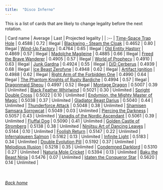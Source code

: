 ```yaml
---
title:  "Disco Inferno"
---
```


This is a list of cards that are likely to change legality before the next rotation.

| Card name | Average | Last | Projected legality |
| :-- |
[Time-Space Trap Hole](https://db.ygoprodeck.com/card/?search=Time-Space%20Trap%20Hole) | 0.4588 | 0.72 | Illegal |
[Blackwing - Steam the Cloak](https://db.ygoprodeck.com/card/?search=Blackwing%20-%20Steam%20the%20Cloak) | 0.4652 | 0.80 | Illegal |
[Wind-Up Factory](https://db.ygoprodeck.com/card/?search=Wind-Up%20Factory) | 0.4764 | 0.65 | Illegal |
[Old Entity Hastorr](https://db.ygoprodeck.com/card/?search=Old%20Entity%20Hastorr) | 0.4869 | 0.57 | Illegal |
[Madolche Magileine](https://db.ygoprodeck.com/card/?search=Madolche%20Magileine) | 0.4885 | 0.66 | Illegal |
[Freed the Brave Wanderer](https://db.ygoprodeck.com/card/?search=Freed%20the%20Brave%20Wanderer) | 0.4905 | 0.57 | Illegal |
[World of Prophecy](https://db.ygoprodeck.com/card/?search=World%20of%20Prophecy) | 0.4910 | 0.63 | Illegal |
[Junk Gardna](https://db.ygoprodeck.com/card/?search=Junk%20Gardna) | 0.4924 | 0.55 | Illegal |
[D/D Cerberus](https://db.ygoprodeck.com/card/?search=D/D%20Cerberus) | 0.4939 | 0.68 | Illegal |
[Ice Beast Zerofyne](https://db.ygoprodeck.com/card/?search=Ice%20Beast%20Zerofyne) | 0.4948 | 0.62 | Illegal |
[Artifact Ignition](https://db.ygoprodeck.com/card/?search=Artifact%20Ignition) | 0.4988 | 0.62 | Illegal |
[Right Arm of the Forbidden One](https://db.ygoprodeck.com/card/?search=Right%20Arm%20of%20the%20Forbidden%20One) | 0.4990 | 0.64 | Illegal |
[The Phantom Knights of Rusty Bardiche](https://db.ygoprodeck.com/card/?search=The%20Phantom%20Knights%20of%20Rusty%20Bardiche) | 0.4994 | 0.57 | Illegal |
[Dragonmaid Sheou](https://db.ygoprodeck.com/card/?search=Dragonmaid%20Sheou) | 0.4997 | 0.52 | Illegal |
[Montage Dragon](https://db.ygoprodeck.com/card/?search=Montage%20Dragon) | 0.5007 | 0.39 | Unlimited |
[Black Feather Whirlwind](https://db.ygoprodeck.com/card/?search=Black%20Feather%20Whirlwind) | 0.5021 | 0.30 | Unlimited |
[Spright Double Cross](https://db.ygoprodeck.com/card/?search=Spright%20Double%20Cross) | 0.5022 | 0.10 | Unlimited |
[Endymion, the Mighty Master of Magic](https://db.ygoprodeck.com/card/?search=Endymion,%20the%20Mighty%20Master%20of%20Magic) | 0.5038 | 0.37 | Unlimited |
[Gladiator Beast Darius](https://db.ygoprodeck.com/card/?search=Gladiator%20Beast%20Darius) | 0.5040 | 0.44 | Unlimited |
[Thunderforce Attack](https://db.ygoprodeck.com/card/?search=Thunderforce%20Attack) | 0.5048 | 0.38 | Unlimited |
[Shamisen Samsara Sorrowcat](https://db.ygoprodeck.com/card/?search=Shamisen%20Samsara%20Sorrowcat) | 0.5049 | 0.03 | Unlimited |
[Piercing the Darkness](https://db.ygoprodeck.com/card/?search=Piercing%20the%20Darkness) | 0.5057 | 0.43 | Unlimited |
[Vanadis of the Nordic Ascendant](https://db.ygoprodeck.com/card/?search=Vanadis%20of%20the%20Nordic%20Ascendant) | 0.5061 | 0.39 | Unlimited |
[Fluffal Dog](https://db.ygoprodeck.com/card/?search=Fluffal%20Dog) | 0.5090 | 0.41 | Unlimited |
[Golden Castle of Stromberg](https://db.ygoprodeck.com/card/?search=Golden%20Castle%20of%20Stromberg) | 0.5138 | 0.38 | Unlimited |
[Ninjitsu Art of Dancing Leaves](https://db.ygoprodeck.com/card/?search=Ninjitsu%20Art%20of%20Dancing%20Leaves) | 0.5144 | 0.10 | Unlimited |
[Foolish Return](https://db.ygoprodeck.com/card/?search=Foolish%20Return) | 0.5147 | 0.22 | Unlimited |
[Infernalqueen Salmon](https://db.ygoprodeck.com/card/?search=Infernalqueen%20Salmon) | 0.5162 | 0.13 | Unlimited |
[Infinite Light](https://db.ygoprodeck.com/card/?search=Infinite%20Light) | 0.5183 | 0.34 | Unlimited |
[Double Evolution Pill](https://db.ygoprodeck.com/card/?search=Double%20Evolution%20Pill) | 0.5192 | 0.37 | Unlimited |
[Melodious Illusion](https://db.ygoprodeck.com/card/?search=Melodious%20Illusion) | 0.5218 | 0.35 | Unlimited |
[Condemned Darklord](https://db.ygoprodeck.com/card/?search=Condemned%20Darklord) | 0.5310 | 0.27 | Unlimited |
[Naturia Mole Cricket](https://db.ygoprodeck.com/card/?search=Naturia%20Mole%20Cricket) | 0.5394 | 0.13 | Unlimited |
[Baku the Beast Ninja](https://db.ygoprodeck.com/card/?search=Baku%20the%20Beast%20Ninja) | 0.5476 | 0.07 | Unlimited |
[Idaten the Conqueror Star](https://db.ygoprodeck.com/card/?search=Idaten%20the%20Conqueror%20Star) | 0.5620 | 0.14 | Unlimited |

<br>

###### [Back home](index)